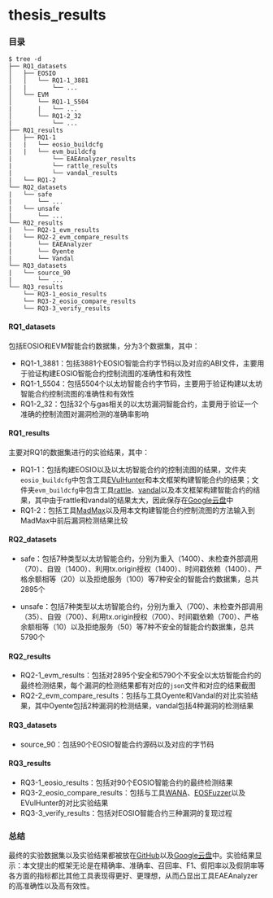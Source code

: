 # thesis_results

### 目录

```
$ tree -d
├── RQ1_datasets
│   ├── EOSIO
│   │   └── RQ1-1_3881
|   |       └── ...
│   └── EVM
│       └── RQ1-1_5504
|       |   └── ...
│       └── RQ1-2_32
|           └── ...
├── RQ1_results
│   ├── RQ1-1
|   |   └── eosio_buildcfg
|   |   └── evm_buildcfg
|           └── EAEAnalyzer_results
|           └── rattle_results
|           └── vandal_results
|   └── RQ1-2
└── RQ2_datasets
|   └── safe
|       └── ...
|   └── unsafe
|       └── ...
└── RQ2_results
|   └── RQ2-1_evm_results
|   └── RQ2-2_evm_compare_results
|       └── EAEAnalyzer
|       └── Oyente
|       └── Vandal
└── RQ3_datasets
|   └── source_90
|       └── ...
└── RQ3_results
    └── RQ3-1_eosio_results
    └── RQ3-2_eosio_compare_results
    └── RQ3-3_verify_results
```

#### RQ1_datasets

包括EOSIO和EVM智能合约数据集，分为3个数据集，其中：

- RQ1-1_3881：包括3881个EOSIO智能合约字节码以及对应的ABI文件，主要用于验证构建EOSIO智能合约控制流图的准确性和有效性
- RQ1-1_5504：包括5504个以太坊智能合约字节码，主要用于验证构建以太坊智能合约控制流图的准确性和有效性
- RQ1-2_32：包括32个与gas相关的以太坊漏洞智能合约，主要用于验证一个准确的控制流图对漏洞检测的准确率影响

#### RQ1_results

主要对RQ1的数据集进行的实验结果，其中：

- RQ1-1：包括构建EOSIO以及以太坊智能合约的控制流图的结果，文件夹`eosio_buildcfg`中包含工具[EVulHunter](https://github.com/EVulHunter/EVulHunter)和本文框架构建智能合约的结果；文件夹`evm_buildcfg`中包含工具[rattle](https://github.com/crytic/rattle)、[vandal](https://github.com/usyd-blockchain/vandal)以及本文框架构建智能合约的结果，其中由于rattle和vandal的结果太大，因此保存在[Google云盘](https://drive.google.com/drive/my-drive)中
- RQ1-2：包括工具[MadMax](https://github.com/nevillegrech/MadMax)以及用本文构建智能合约控制流图的方法输入到MadMax中前后漏洞检测结果比较

#### RQ2_datasets

- safe：包括7种类型以太坊智能合约，分别为重入（1400）、未检查外部调用（70）、自毁（1400）、利用tx.origin授权（1400）、时间戳依赖（1400）、严格余额相等（20）以及拒绝服务（100）等7种安全的智能合约数据集，总共2895个

- unsafe：包括7种类型以太坊智能合约，分别为重入（700）、未检查外部调用（35）、自毁（700）、利用tx.origin授权（700）、时间戳依赖（700）、严格余额相等（10）以及拒绝服务（50）等7种不安全的智能合约数据集，总共5790个

#### RQ2_results

- RQ2-1_evm_results：包括对2895个安全和5790个不安全以太坊智能合约的最终检测结果，每个漏洞的检测结果都有对应的`json`文件和对应的结果截图
- RQ2-2_evm_compare_results：包括与工具Oyente和Vandal的对比实验结果，其中Oyente包括2种漏洞的检测结果，vandal包括4种漏洞的检测结果

#### RQ3_datasets

- source_90：包括90个EOSIO智能合约源码以及对应的字节码

#### RQ3_results

- RQ3-1_eosio_results：包括对90个EOSIO智能合约的最终检测结果
- RQ3-2_eosio_compare_results：包括与工具[WANA](https://github.com/gongbell/WANA)、[EOSFuzzer](https://github.com/gongbell/EOSFuzzer)以及EVulHunter的对比实验结果
- RQ3-3_verify_results：包括对EOSIO智能合约三种漏洞的复现过程

### 总结

最终的实验数据集以及实验结果都被放在[GitHub](https://github.com/132cloudlab/thesis_results)以及[Google云盘](https://drive.google.com/drive/my-drive)中。实验结果显示：本文提出的框架无论是在精确率、准确率、召回率、F1、假阳率以及假阴率等各方面的指标都比其他工具表现得更好、更理想，从而凸显出工具EAEAnalyzer的高准确性以及高有效性。
